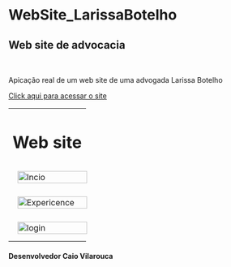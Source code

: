 # WebSite_LarissaBotelho
<h2>Web site de advocacia</h2>
<br />
<p>Apicação real de um web site  de uma advogada Larissa Botelho</p>

[Click aqui para acessar o site](https://caiovilarouca.github.io/Web_Larissa_Botelho/)

<!--Tabela explicativa-->
<table>
  <tr>
    <td>
      <div align="center"><h1>Web site</h1></div>
    </td>
  </tr>
  <tr>
    <td>
       <!--Incio-->
       <img alt="Incio" height="100%" style="margin: 10px" src="https://github.com/CaioVilarouca/WebSite_LarissaBotelho/blob/main/Img/Larissa-in195173cio.svg"/> 
    </td>
  </tr>
  <tr>
    <td>
       <!--Expericence -->
       <img alt="Expericence" height="100%" style="margin: 10px" src="https://github.com/CaioVilarouca/WebSite_LarissaBotelho/blob/main/Img/Expericence.svg"/> 
    </td>
  </tr>
  <tr>
    <td>
       <!--Tela de login-->
       <img alt="login" height="100%" style="margin: 10px" src="https://github.com/CaioVilarouca/WebSite_LarissaBotelho/blob/main/Img/Tela-login.svg"/> 
    </td>
  </tr>
</table>
<h4>Desenvolvedor Caio Vilarouca</h4>
